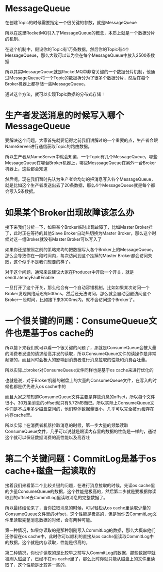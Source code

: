 # MessageQueue

在创建Topic的时候需要指定一个很关键的参数，就是MessageQueue

所以在这里RocketMQ引入了MessageQueue的概念，本质上就是一个数据分片的机制。

在这个机制中，假设你的Topic有1万条数据，然后你的Topic有4个MessageQueue，那么大致可以认为会在每个MessageQueue中放入2500条数据

所以其实MessageQueue就是RocketMQ中非常关键的一个数据分片机制，他通过MessageQueue将一个Topic的数据拆分为了很多个数据分片，然后在每个Broker机器上都存储一些MessageQueue。

通过这个方法，就可以实现Topic数据的分布式存储！

# 生产者发送消息的时候写入哪个MessageQueue

要解决这个问题，大家首先就要记得之前我们讲解过的一个重要的点，生产者会跟NameServer进行通信获取Topic的路由数据。

所以生产者从NameServer中就会知道，一个Topic有几个MessageQueue，哪些MessageQueue在哪台Broker机器上，哪些MesssageQueue在另外一台Broker机器上，这些都会知道

然后呢，现在我们暂时先认为生产者会均匀的把消息写入各个MessageQueue，就是比如这个生产者发送出去了20条数据，那么4个MessageQueue就是每个都会写入5条数据。

# 如果某个Broker出现故障该怎么办

接下来我们分析一下，如果某个Broker临时出现故障了，比如Master Broker挂了，此时正在等待的其他Slave Broker自动热切换为Master Broker，那么这个时候对这一组Broker就没有Master Broker可以写入了

如果你还是按照之前的策略来均匀把数据写入各个Broker上的MessageQueue，那么会导致你在一段时间内，每次访问到这个挂掉的Master Broker都会访问失败，这个似乎不是我们想要的样子。

对于这个问题，通常来说建议大家在Producer中开启一个开关，就是sendLatencyFaultEnable

一旦打开了这个开关，那么他会有一个自动容错机制，比如如果某次访问一个Broker发现网络延迟有500ms，然后还无法访问，那么就会自动回避访问这个Broker一段时间，比如接下来3000ms内，就不会访问这个Broker了。

# 一个很关键的问题：ConsumeQueue文件也是基于os cache的

所以接下来我们就可以看一个很关键的问题了，那就是ConsumeQueue会被大量的消费者发送的请求给高并发的读取，所以ConsumeQueue文件的读操作是非常频繁的，而且同时会极大的影响到消费者进行消息拉取的性能和消费吞吐量。

所以实际上broker对ConsumeQueue文件同样也是基于os cache来进行优化的

也就是说，对于Broker机器的磁盘上的大量的ConsumeQueue文件，在写入的时候也都是优先进入os cache中的

而且大家之前知道ConsumeQueue文件主要是存放消息的offset，所以每个文件很小，30万条消息的offset就只有5.72MB而已。所以实际上ConsumeQueue文件们是不占用多少磁盘空间的，他们整体数据量很小，几乎可以完全被os缓存在内存cache里。


所以实际上在消费者机器拉取消息的时候，第一步大量的频繁读取ConsumeQueue文件，几乎可以说就是跟读内存里的数据的性能是一样的，通过这个就可以保证数据消费的高性能以及高吞吐

# 第二个关键问题：CommitLog是基于os cache+磁盘一起读取的


接着我们来看第二个比较关键的问题，在进行消息拉取的时候，先读os cache里的少量ConsumeQueue的数据，这个性能是极高的，然后第二步就是要根据你读取到的offset去CommitLog里读取消息的完整数据了。

所以最终结论来了，当你拉取消息的时候，可以轻松从os cache里读取少量的ConsumeQueue文件里的offset，这个性能是极高的，但是当你去CommitLog文件里读取完整消息数据的时候，会有两种可能。

第一种情况，如果你读取的是那种刚刚写入CommitLog的数据，那么大概率他们还停留在os cache中，此时你可以顺利的直接从os cache里读取CommitLog中的数据，这个就是内存读取，性能是很高的。

第二种情况，你也许读取的是比较早之前写入CommitLog的数据，那些数据早就被刷入磁盘了，已经不在os cache里了，那么此时你就只能从磁盘上的文件里读取了，这个性能是比较差一些的。
